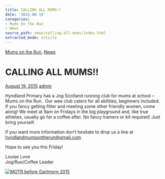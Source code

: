```yaml
---
title: CALLING ALL MUMS!!
date: '2015-08-19'
categories:
- Mums On The Run
- News
source_path: news/calling-all-mums/index.html
extracted_mode: article
---
```

[Mums on the Run](category/mums-on-the-run/), [News](category/news/)

# CALLING ALL MUMS!!

[August 19, 2015](news/calling-all-mums/) [admin](author/admin/)

Hyndland Primary has a Jog Scotland running club for mums at school – Mums on the Run. &nbsp;Our wee club caters for all abilities, beginners included. If you fancy getting fitter and meeting some other friendly women, come along! We meet at 9am on Fridays in the big playground and, like true athletes, usually go for a coffee after. No fancy trainers or kit required! Just bring yourself.

If you want more information don’t hesitate to drop us a line at [hyndlandmumsontherun@gmail.com](mailto:hyndlandmumsontherun@gmail.com)

Hope to see you this Friday!

Louise Love  
Jog/Run/Coffee Leader

[![MOTR before Gartmorn 2015](/assets/images/2015/08/MOTR-beforeGartmorn-2015-300x225.jpg)](/assets/images/2015/08/MOTR-beforeGartmorn-2015.jpg)
